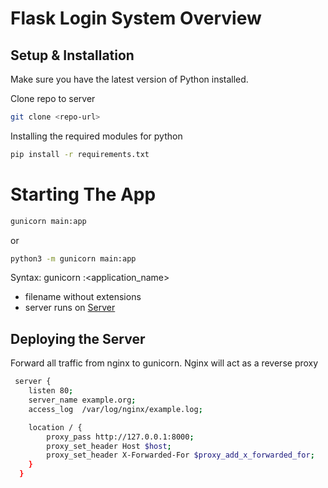 # Flask Login System Overview

## Setup & Installation

Make sure you have the latest version of Python installed.

Clone repo to server
```bash
git clone <repo-url>
```

Installing the required modules for python
```bash
pip install -r requirements.txt
```

# Starting The App

````bash
gunicorn main:app
````
or 

````bash
python3 -m gunicorn main:app
````

Syntax: gunicorn <filename>:<application_name>
- filename without extensions
- server runs on <a href="http://127.0.0.1:8000/" target="_blank">Server</a>

## Deploying the Server

Forward all traffic from nginx to gunicorn.
Nginx will act as a reverse proxy

````bash
 server {
    listen 80;
    server_name example.org;
    access_log  /var/log/nginx/example.log;

    location / {
        proxy_pass http://127.0.0.1:8000;
        proxy_set_header Host $host;
        proxy_set_header X-Forwarded-For $proxy_add_x_forwarded_for;
    }
  }
````

